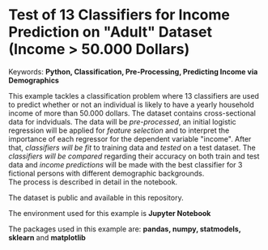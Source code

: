 # Test of 13 Classifiers for Income Prediction on "Adult" Dataset (Income > 50.000 Dollars)
Keywords: <b>Python, Classification, Pre-Processing, Predicting Income via Demographics</b>

This example tackles a classification problem where 13 classifiers are used to predict whether or not an individual is likely to have a yearly household income of more than 50.000 dollars. The dataset contains cross-sectional data for indviduals. The data will be <em>pre-processed</em>, an initial logistic regression will be applied for <em>feature selection</em> and to interpret the importance of each regressor for the dependent variable "income". After that, <em>classifiers will be fit</em> to training data and <em>tested</em> on a test dataset. The <em>classifiers will be compared</em> regarding their accuracy on both train and test data and <em>income predictions</em> will be made with the best classifier for 3 fictional persons with different demographic backgrounds.<br/>The process is described in detail in the notebook.

The dataset is public and available in this repository.

The environment used for this example is <b>Jupyter Notebook</b>

The packages used in this example are: <b>pandas, numpy, statmodels, sklearn</b> and <b>matplotlib</b>
